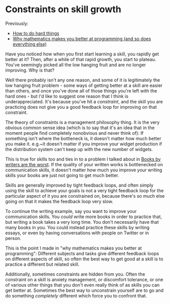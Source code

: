 # Constraints on skill growth

Previously:

* [How to do hard things](https://www.drmaciver.com/2019/05/how-to-do-hard-things/)
* [Why mathematics makes you better at programming (and so does everything else)](https://www.drmaciver.com/2014/07/programming-and-mathematics/)


Have you noticed how when you first start learning a skill, you rapidly get better at it?
Then, after a while of that rapid growth, you start to plateau. You've seemingly picked all the low hanging fruit and are no longer improving.
Why is that?

Well there probably isn't any one reason, and some of it is legitimately the low hanging fruit problem - some ways of getting better at a skill are easier than others, and once you've done all of those things you're left with the hard ones - but I'd like to suggest one reason that I think is underappreciated.
It's because you've hit a *constraint*, and the skill you are practicing does not give you a good feedback loop for improving on that constraint.

The theory of constraints is a management philosophy thing.
It is the very obvious common sense idea (which is to say that it's an idea that in the moment people find completely nonobvious and never think of): If something isn't where the bottleneck is, it doesn't matter how much better you make it.
e.g.~it doesn't matter if you improve your widget production if the distribution system can't keep up with the new number of widgets.

This is true for skills too and ties in to a problem I talked about in [Books by writers are the worst](https://notebook.drmaciver.com/posts/2020-02-19-10:37.html).
If the quality of your written works is bottlenecked on communication skills, it doesn't matter how much you improve your writing skills your books are just not going to get much better.

Skills are generally improved by tight feedback loops, and often simply using the skill to achieve your goals is not a very tight feedback loop for the particular aspect of it you are constrained on,
because there's so much else going on that it makes the feedback loop very slow.

To continue the writing example, say you want to improve your communication skills.
You *could* write more books in order to practice that, but writing a book takes a very long time.
You don't necessarily have that many books in you.
You could instead practice these skills by writing essays,
or even by having conversations with people on Twitter or in person.

This is the point I made in "why mathematics makes you better at programming": Different subjects and tasks give different feedback loops on different aspects of skill,
so often the best way to get good at a skill is to practice a different but related skill.

Additionally, sometimes constraints are hidden from you.
Often the constraint on a skill is anxiety management, or discomfort tolerance,
or one of various other things that you don't even really think of as skills you can get better at.
Sometimes the best way to unconstrain yourself are to go and do something *completely* different which force you to confront that.
